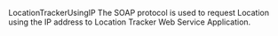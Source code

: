 LocationTrackerUsingIP
The SOAP protocol is used to request Location using the IP address to Location Tracker Web Service Application.
